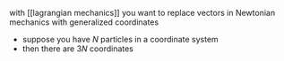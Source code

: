 with [[lagrangian mechanics]] you want to replace vectors in Newtonian mechanics with generalized coordinates

- suppose you have $N$ particles in a coordinate system
- then there are $3N$ coordinates  